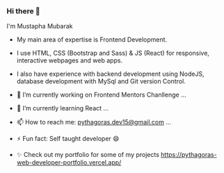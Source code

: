 ### Hi there 👋
I'm Mustapha Mubarak

- My main area of expertise is Frontend Development.

- I use HTML, CSS (Bootstrap and Sass) & JS (React) for responsive, interactive webpages and web apps.

- I also have  experience with backend development using NodeJS, database development with MySql and Git version Control.

- 🔭 I’m currently working on Frontend Mentors Chanllenge ...
- 🌱 I’m currently learning React ...
- 📫 How to reach me: pythagoras.dev15@gmail.com ...
- ⚡ Fun fact: Self taught developer 😄


- ✨ Check out my portfolio for some of my projects https://pythagoras-web-developer-portfolio.vercel.app/
<!--**pythagoras-dev/pythagoras-dev** is a ✨ _special_ ✨ repository because its `README.md` (this file) appears on your GitHub profile.

Here are some ideas to get you started:

- 🔭 I’m currently working on ...
- 🌱 I’m currently learning ...
- 👯 I’m looking to collaborate on ...
- 🤔 I’m looking for help with ...
- 💬 Ask me about ...
- 📫 How to reach me: ...
- 😄 Pronouns: ...
- ⚡ Fun fact: ...
-->
